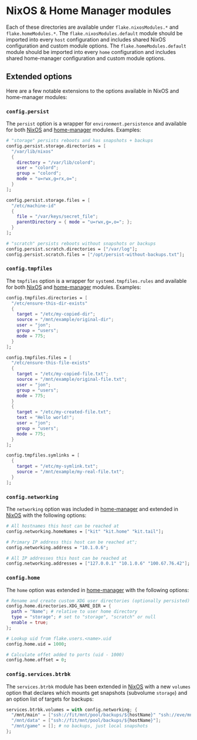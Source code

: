 # NixOS & Home Manager modules

Each of these directories are available under `flake.nixosModules.*` and
`flake.homeModules.*`. The `flake.nixosModules.default` module should be
imported into every `host` configuration and includes shared NixOS configuration
and custom module options. The `flake.homeModules.default` module should be
imported into every `home` configuration and includes shared home-manager
configuration and custom module options.

## Extended options

Here are a few notable extensions to the options available in NixOS and
home-manager modules:

### `config.persist`

The `persist` option is a wrapper for `environment.persistence` and available
for both
[NixOS](https://github.com/suderman/nixos/blob/main/modules/nixos/default/configs/impermanence.nix)
and
[home-manager](https://github.com/suderman/nixos/blob/main/modules/home/default/configs/impermanence.nix)
modules. Examples:

```nix
# "storage" persists reboots and has snapshots + backups
config.persist.storage.directories = [
  "/var/lib/nixos"
  {
    directory = "/var/lib/colord";
    user = "colord";
    group = "colord";
    mode = "u=rwx,g=rx,o=";
  }
];

config.persist.storage.files = [
  "/etc/machine-id"
  {
    file = "/var/keys/secret_file";
    parentDirectory = { mode = "u=rwx,g=,o="; }; 
  }
];

# "scratch" persists reboots without snapshots or backups
config.persist.scratch.directories = ["/var/log"];
config.persist.scratch.files = ["/opt/persist-without-backups.txt"];
```

### `config.tmpfiles`

The `tmpfiles` option is a wrapper for `systemd.tmpfiles.rules` and available
for both
[NixOS](https://github.com/suderman/nixos/blob/main/modules/nixos/default/configs/tmpfiles.nix)
and
[home-manager](https://github.com/suderman/nixos/blob/main/modules/home/default/configs/tmpfiles.nix)
modules. Examples:

```nix
config.tmpfiles.directories = [
  "/etc/ensure-this-dir-exists"
  {
    target = "/etc/my-copied-dir"; 
    source = "/mnt/example/original-dir";
    user = "jon"; 
    group = "users"; 
    mode = 775; 
  }
];

config.tmpfiles.files = [
  "/etc/ensure-this-file-exists"
  {
    target = "/etc/my-copied-file.txt"; 
    source = "/mnt/example/original-file.txt";
    user = "jon"; 
    group = "users"; 
    mode = 775; 
  }
  {
    target = "/etc/my-created-file.txt"; 
    text = "Hello world!";
    user = "jon"; 
    group = "users"; 
    mode = 775; 
  }
];

config.tmpfiles.symlinks = [
  {
    target = "/etc/my-symlink.txt"; 
    source = "/mnt/example/my-real-file.txt";
  }
];
```

### `config.networking`

The `networking` option was included in
[home-manager](https://github.com/suderman/nixos/blob/main/modules/home/default/configs/networking.nix)
and extended in
[NixOS](https://github.com/suderman/nixos/blob/main/modules/nixos/default/configs/networking.nix)
with the following options:

```nix
# All hostnames this host can be reached at 
config.networking.homeNames = ["kit" "kit.home" "kit.tail"];

# Primary IP address this host can be reached at";
config.networking.address = "10.1.0.6";

# All IP addresses this host can be reached at
config.networking.addresses = ["127.0.0.1" "10.1.0.6" "100.67.76.42"];
```

### `config.home`

The `home` option was extended in
[home-manager](https://github.com/suderman/nixos/blob/main/modules/home/default/configs/home.nix)
with the following options:

```nix
# Rename and create custom XDG user directories (optionally persisted)
config.home.directories.XDG_NAME_DIR = {
  path = "Name"; # relative to user home directory
  type = "storage"; # set to "storage", "scratch" or null
  enable = true;
};

# Lookup uid from flake.users.<name>.uid
config.home.uid = 1000;

# Calculate offet added to ports (uid - 1000)
config.home.offset = 0;
```

### `config.services.btrbk`

The `services.btrbk` module has been extended in
[NixOS](https://github.com/suderman/nixos/blob/main/modules/nixos/default/options/btrbk.nix)
with a new `volumes` option that declares which mounts get snapshots (subvolume
`storage`) and an option list of targets for backups:

```nix
services.btrbk.volumes = with config.networking; {
  "/mnt/main" = ["ssh://fit/mnt/pool/backups/${hostName}" "ssh://eve/mnt/pool/backups/${hostName}"];
  "/mnt/data" = ["ssh://fit/mnt/pool/backups/${hostName}"];
  "/mnt/game" = []; # no backups, just local snapshots
};
```

